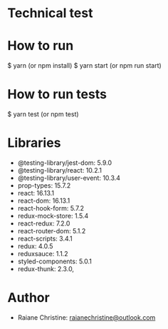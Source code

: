 # Technical test

# How to run

$ yarn (or npm install)
$ yarn start (or npm run start)

# How to run tests

\$ yarn test (or npm test)

# Libraries

- @testing-library/jest-dom: 5.9.0
- @testing-library/react: 10.2.1
- @testing-library/user-event: 10.3.4
- prop-types: 15.7.2
- react: 16.13.1
- react-dom: 16.13.1
- react-hook-form: 5.7.2
- redux-mock-store: 1.5.4
- react-redux: 7.2.0
- react-router-dom: 5.1.2
- react-scripts: 3.4.1
- redux: 4.0.5
- reduxsauce: 1.1.2
- styled-components: 5.0.1
- redux-thunk: 2.3.0,

# Author

- Raiane Christine: raianechristine@outlook.com

